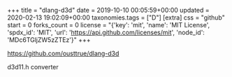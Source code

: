 +++
title = "dlang-d3d"
date = 2019-10-10 00:05:59+00:00
updated = 2020-02-13 19:02:09+00:00
taxonomies.tags = ["D"]
[extra]
css = "github"
start = 0
forks_count = 0
license = "{'key': 'mit', 'name': 'MIT License', 'spdx_id': 'MIT', 'url': 'https://api.github.com/licenses/mit', 'node_id': 'MDc6TGljZW5zZTEz'}"
+++

<https://github.com/ousttrue/dlang-d3d>

d3d11.h converter

